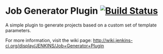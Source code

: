 Job Generator Plugin [![Build Status](https://buildhive.cloudbees.com/job/jenkinsci/job/jobgenerator-plugin/badge/icon)](https://buildhive.cloudbees.com/job/jenkinsci/job/jobgenerator-plugin/)
====================

A simple plugin to generate projects based on a custom set of template
parameters.

For more information, visit the wiki page:
<http://wiki.jenkins-ci.org/display/JENKINS/Job+Generator+Plugin>
